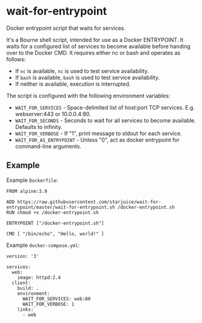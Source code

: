 # wait-for-entrypoint

Docker entrypoint script that waits for services.

It's a Bourne shell script, intended for use as a Docker ENTRYPOINT.
It waits for a configured list of services to become available before handing over to the Docker CMD.
It requires either nc or bash and operates as follows:

* If `nc` is available, `nc` is used to test service availability.
* If `bash` is available, `bash` is used to test service availability.
* If neither is available, execution is interrupted.

The script is configured with the following environment variables:

* `WAIT_FOR_SERVICES`      - Space-delimited list of host:port TCP services. E.g. webserver:443 or 10.0.0.4:80.
* `WAIT_FOR_SECONDS`       - Seconds to wait for all services to become available. Defaults to infinity.
* `WAIT_FOR_VERBOSE`       - If "1", print message to stdout for each service.
* `WAIT_FOR_AS_ENTRYPOINT` - Unless "0", act as docker entrypoint for command-line arguments.

## Example

Example `Dockerfile`:

```
FROM alpine:3.9

ADD https://raw.githubusercontent.com/starjuice/wait-for-entrypoint/master/wait-for-entrypoint.sh /docker-entrypoint.sh
RUN chmod +x /docker-entrypoint.sh

ENTRYPOINT ["/docker-entrypoint.sh"]

CMD [ "/bin/echo", "Hello, world!" ]
```

Example `docker-compose.yml`:

```
version: '3'

services:
  web:
    image: httpd:2.4
  client:
    build: .
    environment:
      WAIT_FOR_SERVICES: web:80
      WAIT_FOR_VERBOSE: 1
    links:
      - web
```

